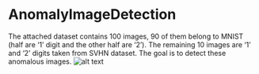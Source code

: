 # AnomalyImageDetection

The attached dataset contains 100 images, 90 of them belong to MNIST (half are ‘1’
digit and the other half are ‘2’).
The remaining 10 images are ‘1’ and ‘2’ digits taken from SVHN dataset.
The goal is to detect these anomalous images.
![alt text]([http://url/to/img.png](https://github.com/AnnPike/AnomalyImageDetection/edit/main/README.md)https://github.com/AnnPike/AnomalyImageDetection/edit/main/dataset.png)
